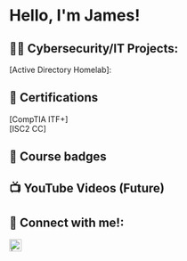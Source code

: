 <h1>Hello, I'm James! </h1>

<h2>👨‍💻 Cybersecurity/IT Projects:</h2>
[Active Directory Homelab]:

<h2>📄 Certifications </h2>
[CompTIA ITF+] <br>
[ISC2 CC]

<h2> 🥇 Course badges </h2>
  



<h2>📺 YouTube Videos (Future)</h2>


<h2> 🤳 Connect with me!:</h2>


[<img align="left" alt=" | LinkedIn" width="22px" src="https://cdn.jsdelivr.net/npm/simple-icons@v3/icons/linkedin.svg"/>][linkedin]


[linkedin]: https://www.linkedin.com/in/james-helman-9439ab231/

<!--
**JamesH11** is a ✨ _special_ ✨ repository because its `README.md` (this file) appears on your GitHub profile.

Here are some ideas to get you started:

- 🔭 I’m currently working on ...
- 🌱 I’m currently learning ...
- 👯 I’m looking to collaborate on ...
- 🤔 I’m looking for help with ...
- 💬 Ask me about ...
- 📫 How to reach me: ...
- 😄 Pronouns: ...
- ⚡ Fun fact: ...
-->
